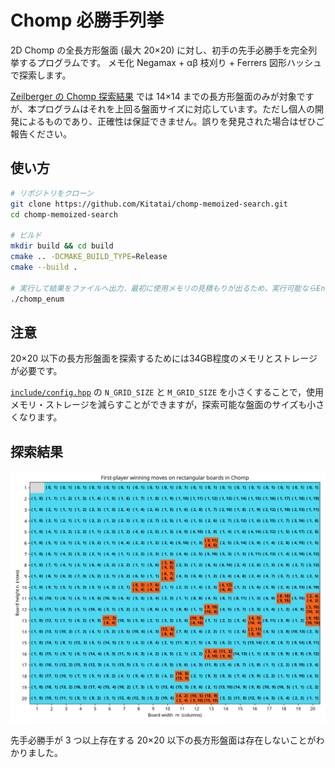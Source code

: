 # Chomp 必勝手列挙

2D Chomp の全長方形盤面 (最大 20×20) に対し、初手の先手必勝手を完全列挙するプログラムです。
メモ化 Negamax + αβ 枝刈り + Ferrers 図形ハッシュで探索します。

[Zeilberger の Chomp 探索結果](https://sites.math.rutgers.edu/~zeilberg/mamarim/mamarimhtml/chompc.html) では 14×14 までの長方形盤面のみが対象ですが、本プログラムはそれを上回る盤面サイズに対応しています。ただし個人の開発によるものであり、正確性は保証できません。誤りを発見された場合はぜひご報告ください。

## 使い方

```bash
# リポジトリをクローン
git clone https://github.com/Kitatai/chomp-memoized-search.git
cd chomp-memoized-search

# ビルド
mkdir build && cd build
cmake .. -DCMAKE_BUILD_TYPE=Release
cmake --build .

# 実行して結果をファイルへ出力．最初に使用メモリの見積もりが出るため，実行可能ならEnterで続行
./chomp_enum
```

## 注意
20×20 以下の長方形盤面を探索するためには34GB程度のメモリとストレージが必要です。

[`include/config.hpp`](include/config.hpp) の `N_GRID_SIZE` と `M_GRID_SIZE` を小さくすることで，使用メモリ・ストレージを減らすことができますが，探索可能な盤面のサイズも小さくなります。

## 探索結果

![chomp_winning_moves_color.png](images/chomp_winning_moves_color.png)

先手必勝手が 3 つ以上存在する 20×20 以下の長方形盤面は存在しないことがわかりました。
